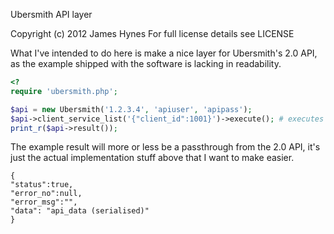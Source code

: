 Ubersmith API layer

Copyright (c) 2012 James Hynes
For full license details see LICENSE

What I've intended to do here is make a nice layer for Ubersmith's 2.0 API, as the example shipped with the software is lacking in readability.

```php
<?
require 'ubersmith.php';

$api = new Ubersmith('1.2.3.4', 'apiuser', 'apipass');
$api->client_service_list('{"client_id":1001}')->execute(); # executes client.service_list
print_r($api->result());

```

The example result will more or less be a passthrough from the 2.0 API, it's just the actual implementation stuff above that I want to make easier.
```plain
{
"status":true,
"error_no":null,
"error_msg":"",
"data": "api_data (serialised)"
}
```
